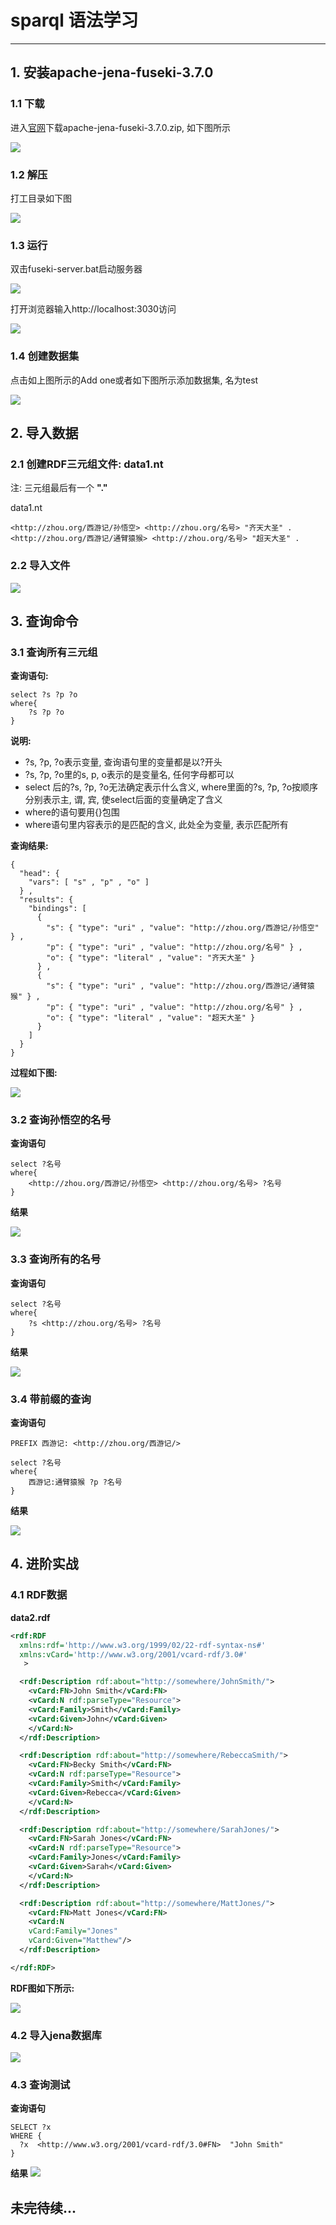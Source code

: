 # sparql 语法学习
---

## 1. 安装apache-jena-fuseki-3.7.0

### 1.1 下载

进入[官网](http://jena.apache.org/download/index.cgi)下载apache-jena-fuseki-3.7.0.zip, 如下图所示

![](images/01.png)

### 1.2 解压

打工目录如下图

![](images/02.png)

### 1.3 运行

双击fuseki-server.bat启动服务器

![](images/03.png)

打开浏览器输入http://localhost:3030访问

![](images/04.png)

### 1.4 创建数据集

点击如上图所示的Add one或者如下图所示添加数据集, 名为test

![](images/05.png)

## 2. 导入数据

### 2.1 创建RDF三元组文件: data1.nt

注: 三元组最后有一个 **"."**

data1.nt

```nt
<http://zhou.org/西游记/孙悟空> <http://zhou.org/名号> "齐天大圣" .
<http://zhou.org/西游记/通臂猿猴> <http://zhou.org/名号> "超天大圣" .
```

### 2.2 导入文件

![](images/10.png)

## 3. 查询命令

### 3.1 查询所有三元组

**查询语句:**
```sparql
select ?s ?p ?o
where{
	?s ?p ?o
}
```

**说明:**
- ?s, ?p, ?o表示变量, 查询语句里的变量都是以?开头
- ?s, ?p, ?o里的s, p, o表示的是变量名, 任何字母都可以
- select 后的?s, ?p, ?o无法确定表示什么含义, where里面的?s, ?p, ?o按顺序分别表示主, 谓, 宾, 使select后面的变量确定了含义
- where的语句要用{}包围
- where语句里内容表示的是匹配的含义, 此处全为变量, 表示匹配所有

**查询结果:**

```
{
  "head": {
    "vars": [ "s" , "p" , "o" ]
  } ,
  "results": {
    "bindings": [
      {
        "s": { "type": "uri" , "value": "http://zhou.org/西游记/孙悟空" } ,
        "p": { "type": "uri" , "value": "http://zhou.org/名号" } ,
        "o": { "type": "literal" , "value": "齐天大圣" }
      } ,
      {
        "s": { "type": "uri" , "value": "http://zhou.org/西游记/通臂猿猴" } ,
        "p": { "type": "uri" , "value": "http://zhou.org/名号" } ,
        "o": { "type": "literal" , "value": "超天大圣" }
      }
    ]
  }
}
```

**过程如下图:**

![](images/11.png)

### 3.2 查询孙悟空的名号

**查询语句**
```sparql
select ?名号
where{
	<http://zhou.org/西游记/孙悟空> <http://zhou.org/名号> ?名号
}
```

**结果**

![](images/12.png)

### 3.3 查询所有的名号

**查询语句**
```sparql
select ?名号
where{
	?s <http://zhou.org/名号> ?名号
}
```

**结果**

![](images/13.png)

### 3.4 带前缀的查询

**查询语句**
```
PREFIX 西游记: <http://zhou.org/西游记/>

select ?名号
where{
	西游记:通臂猿猴 ?p ?名号
}
```

**结果**

![](images/14.png)

## 4. 进阶实战

### 4.1 RDF数据

**data2.rdf**

```rdf
<rdf:RDF
  xmlns:rdf='http://www.w3.org/1999/02/22-rdf-syntax-ns#'
  xmlns:vCard='http://www.w3.org/2001/vcard-rdf/3.0#'
   >

  <rdf:Description rdf:about="http://somewhere/JohnSmith/">
    <vCard:FN>John Smith</vCard:FN>
    <vCard:N rdf:parseType="Resource">
	<vCard:Family>Smith</vCard:Family>
	<vCard:Given>John</vCard:Given>
    </vCard:N>
  </rdf:Description>

  <rdf:Description rdf:about="http://somewhere/RebeccaSmith/">
    <vCard:FN>Becky Smith</vCard:FN>
    <vCard:N rdf:parseType="Resource">
	<vCard:Family>Smith</vCard:Family>
	<vCard:Given>Rebecca</vCard:Given>
    </vCard:N>
  </rdf:Description>

  <rdf:Description rdf:about="http://somewhere/SarahJones/">
    <vCard:FN>Sarah Jones</vCard:FN>
    <vCard:N rdf:parseType="Resource">
	<vCard:Family>Jones</vCard:Family>
	<vCard:Given>Sarah</vCard:Given>
    </vCard:N>
  </rdf:Description>

  <rdf:Description rdf:about="http://somewhere/MattJones/">
    <vCard:FN>Matt Jones</vCard:FN>
    <vCard:N
	vCard:Family="Jones"
	vCard:Given="Matthew"/>
  </rdf:Description>

</rdf:RDF>
```

**RDF图如下所示:**

![](images/15.png)

### 4.2 导入jena数据库

![](images/16.png)

### 4.3 查询测试

**查询语句**
```
SELECT ?x
WHERE { 
  ?x  <http://www.w3.org/2001/vcard-rdf/3.0#FN>  "John Smith" 
}
```

**结果**
![](images/17.png)


## 未完待续...
